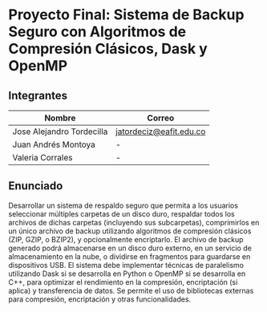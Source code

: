# Proyecto Final: Sistema de Backup Seguro con Algoritmos de Compresión Clásicos, Dask y OpenMP

## Integrantes
|Nombre|Correo|
|-------|------|
|Jose Alejandro Tordecilla| jatordeciz@eafit.edu.co|
|Juan Andrés Montoya| -|
|Valeria Corrales| -|


## Enunciado
Desarrollar un sistema de respaldo seguro que permita a los usuarios seleccionar múltiples carpetas de un disco duro, respaldar todos los archivos de dichas carpetas (incluyendo sus subcarpetas), comprimirlos en un único archivo de backup utilizando algoritmos de compresión clásicos (ZIP, GZIP, o BZIP2), y opcionalmente encriptarlo. El archivo de backup generado podrá almacenarse en un disco duro externo, en un servicio de almacenamiento en la nube, o dividirse en fragmentos para guardarse en dispositivos USB. El sistema debe implementar técnicas de paralelismo utilizando Dask si se desarrolla en Python o OpenMP si se desarrolla en C++, para optimizar el rendimiento en la compresión, encriptación (si aplica) y transferencia de datos. Se permite el uso de bibliotecas externas para compresión, encriptación y otras funcionalidades.
